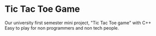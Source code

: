# Tic Tac Toe Game
 Our university first semester mini project, "Tic Tac Toe game" with C++ 
 Easy to play for non programmers and non tech people.
 
